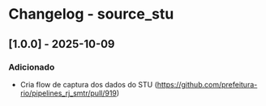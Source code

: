 # Changelog - source_stu

## [1.0.0] - 2025-10-09

### Adicionado

- Cria flow de captura dos dados do STU (https://github.com/prefeitura-rio/pipelines_rj_smtr/pull/919)